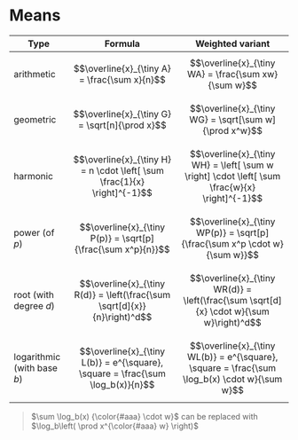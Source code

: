# Means

| Type | Formula | Weighted variant |
|--|--|--|
| arithmetic | $$\overline{x}_{\tiny A} = \frac{\sum x}{n}$$ | $$\overline{x}_{\tiny WA} = \frac{\sum xw}{\sum w}$$ |
| geometric | $$\overline{x}_{\tiny G} = \sqrt[n]{\prod x}$$ | $$\overline{x}_{\tiny WG} = \sqrt[\sum w]{\prod x^w}$$ |
| harmonic | $$\overline{x}_{\tiny H} = n \cdot \left[ \sum \frac{1}{x} \right]^{-1}$$ | $$\overline{x}_{\tiny WH} = \left[ \sum w \right] \cdot \left[ \sum \frac{w}{x} \right]^{-1}$$ |
| power (of $p$) | $$\overline{x}_{\tiny P(p)} = \sqrt[p]{\frac{\sum x^p}{n}}$$ | $$\overline{x}_{\tiny WP(p)} = \sqrt[p]{\frac{\sum x^p \cdot w}{\sum w}}$$ |
| root (with degree $d$) | $$\overline{x}_{\tiny R(d)} = \left(\frac{\sum \sqrt[d]{x}}{n}\right)^d$$ | $$\overline{x}_{\tiny WR(d)} = \left(\frac{\sum \sqrt[d]{x} \cdot w}{\sum w}\right)^d$$ |
| logarithmic (with base $b$) | $$\overline{x}_{\tiny L(b)} = e^{\square}, \square = \frac{\sum \log_b(x)}{n}$$ | $$\overline{x}_{\tiny WL(b)} = e^{\square}, \square = \frac{\sum \log_b(x) \cdot w}{\sum w}$$ |

> $\sum \log_b(x) {\color{#aaa} \cdot w}$ can be replaced with $\log_b\left( \prod x^{\color{#aaa} w} \right)$
